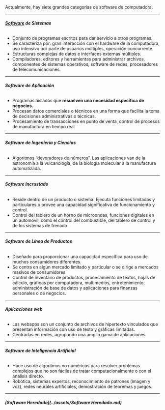Actualmente, hay siete grandes categorías de software de computadora.
****
###### **[Software](../assets/Software.md) de Sistemas** 
- Conjunto de programas escritos para dar servicio a otros programas. 
- Se caracteriza por: gran interacción con el hardware de la computadora, uso intensivo por parte de usuarios múltiples, operación concurrente
- Estructuras complejas de datos e interfaces externas múltiples.
- Compiladores, editores y herramientas para administrar archivos, componentes de sistemas operativos, software de redes, procesadores de telecomunicaciones.
****
###### **Software de Aplicación** 
- Programas aislados que **resuelven una necesidad específica de negocios.**
- Procesan datos comerciales o técnicos en una forma que facilita la toma de decisiones administrativas o técnicas.
- Procesamiento de transacciones en punto de venta, control de procesos de manufactura en tiempo real
****
###### **Software de Ingeniería y Ciencias** 
- Algoritmos “devoradores de números”. Las aplicaciones van de la astronomía a la vulcanología, de la biología molecular a la manufactura automatizada. 
****
###### **Software Incrustado**
- Reside dentro de un producto o sistema. Ejecuta funciones limitadas y particulares o provee una capacidad significativa de funcionamiento y control.
- Control del tablero de un horno de microondas, funciones digitales en un automóvil, como el control del combustible, del tablero de control y de los sistemas de frenado
****
###### **Software de Línea de Productos**
- Diseñado para proporcionar una capacidad específica para uso de muchos consumidores diferentes.
- Se centra en algún mercado limitado y particular o se dirige a mercados masivos de consumidores 
- Control de inventario de productos, procesamiento de textos, hojas de cálculo, gráficas por computadora, multimedios, entretenimiento, administración de base de datos y aplicaciones para finanzas personales o de negocios.
****
###### **Aplicaciones web**
- Las webapps son un conjunto de archivos de hipertexto vinculados que presentan información con uso de texto y gráficas limitadas.
- Centradas en redes, agrupando una amplía gama de aplicaciones
****
###### **Software de Inteligencia Artificial** 
-  Hace uso de algoritmos no numéricos para resolver problemas complejos que no son fáciles de tratar computacionalmente o con el análisis directo. 
- Robótica, sistemas expertos, reconocimiento de patrones (imagen y voz), redes neurales artificiales, demostración de teoremas y juegos.
****
###### **[Software Heredado](../assets/Software Heredado.md)**